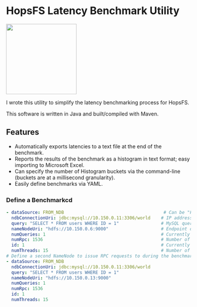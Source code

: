 # HopsFS Latency Benchmark Utility

<img src="https://i.imgur.com/USMkTD7.png" width="192" height="192" />

I wrote this utility to simplify the latency benchmarking process for HopsFS.

This software is written in Java and built/compiled with Maven. 

## Features

- Automatically exports latencies to a text file at the end of the benchmark.
- Reports the results of the benchmark as a histogram in text format; easy importing to Microsoft Excel.
- Can specify the number of Histogram buckets via the command-line (buckets are at a millisecond granularity).
- Easily define benchmarks via YAML.

### Define a Benchmarkcd　

```yaml
- dataSource: FROM_NDB                                      # Can be "FROM_NDB" or "LOCAL_CACHE"
  ndbConnectionUri: jdbc:mysql://10.150.0.11:3306/world    # IP address of your MySQL Cluster (NDB) MySQL server.
  query: "SELECT * FROM users WHERE ID = 1"                # MySQL query that the NameNode should execute.
  nameNodeUri: "hdfs://10.150.0.6:9000"                    # Endpoint of the desired NameNode.
  numQueries: 1                                            # Currently unused.  
  numRpc: 1536                                             # Number of RPC requests issued PER CLIENT (i.e., PER THREAD).
  id: 1                                                    # Currently unused.  
  numThreads: 15                                           # Number of HopsFS clients (one client per thread).
# Define a second NameNode to issue RPC requests to during the benchmark.
- dataSource: FROM_NDB  
  ndbConnectionUri: jdbc:mysql://10.150.0.11:3306/world
  query: "SELECT * FROM users WHERE ID = 1"
  nameNodeUri: "hdfs://10.150.0.13:9000"
  numQueries: 1
  numRpc: 1536
  id: 1
  numThreads: 15
```
